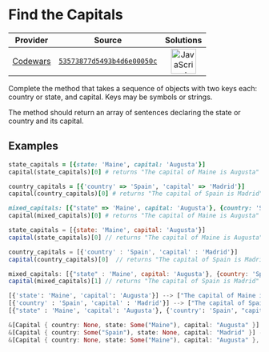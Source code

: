 [_metadata_:generated]: - "true"

# Find the Capitals

<!-- INFO TABLE BEGIN -->

| Provider                                        | Source                                                                               | Solutions                                                                                                                                                    |
| :---------------------------------------------: | :----------------------------------------------------------------------------------: | :----------------------------------------------------------------------------------------------------------------------------------------------------------: |
| [Codewars](../../../docs/providers/Codewars.md) | [`53573877d5493b4d6e00050c`](https://www.codewars.com/kata/53573877d5493b4d6e00050c) | [<img src="https://res.cloudinary.com/rascaltwo/image/upload/v1631924076/javascript_ehszr7.svg" alt="JavaScript" title="JavaScript" width="50" />](solve.js) |

<!-- INFO TABLE END -->

Complete the method that takes a sequence of objects with two keys each: country or state, and capital. Keys may be symbols or strings.

The method should return an array of sentences declaring the state or country and its capital.


## Examples

```ruby
state_capitals = [{state: 'Maine', capital: 'Augusta'}]
capital(state_capitals)[0] # returns "The capital of Maine is Augusta"

country_capitals = [{'country' => 'Spain', 'capital' => 'Madrid'}]
capital(country_capitals)[0] # returns "The capital of Spain is Madrid"

mixed_capitals: [{"state" => 'Maine', capital: 'Augusta'}, {country: 'Spain', "capital" => "Madrid"}]
capital(mixed_capitals)[0] # returns "The capital of Maine is Augusta"
```

```javascript
state_capitals = [{state: 'Maine', capital: 'Augusta'}]
capital(state_capitals)[0] // returns "The capital of Maine is Augusta"

country_capitals = [{'country' : 'Spain', 'capital' : 'Madrid'}]
capital(country_capitals)[0]  // returns "The capital of Spain is Madrid"

mixed_capitals: [{"state" : 'Maine', capital: 'Augusta'}, {country: 'Spain', "capital" : "Madrid"}]
capital(mixed_capitals)[1] // returns "The capital of Spain is Madrid"
```

```python
[{'state': 'Maine', 'capital': 'Augusta'}] --> ["The capital of Maine is Augusta"]
[{'country' : 'Spain', 'capital' : 'Madrid'}] --> ["The capital of Spain is Madrid"]
[{"state" : 'Maine', 'capital': 'Augusta'}, {'country': 'Spain', "capital" : "Madrid"}] --> ["The capital of Maine is Augusta", "The capital of Spain is Madrid"]
```

```rust
&[Capital { country: None, state: Some("Maine"), capital: "Augusta" }] -> vec!["The capital of Maine is Augusta".to_string()]
&[Capital { country: Some("Spain"), state: None, capital: "Madrid" }] -> vec!["The capital of Spain is Madrid".to_string()]
&[Capital { country: None, state: Some("Maine"), capital: "Augusta" }, Capital { country: Some("Spain"), state: None, capital: "Madrid" }] -> vec!["The capital of Maine is Augusta".to_string(), "The capital of Spain is Madrid".to_string()]

```
